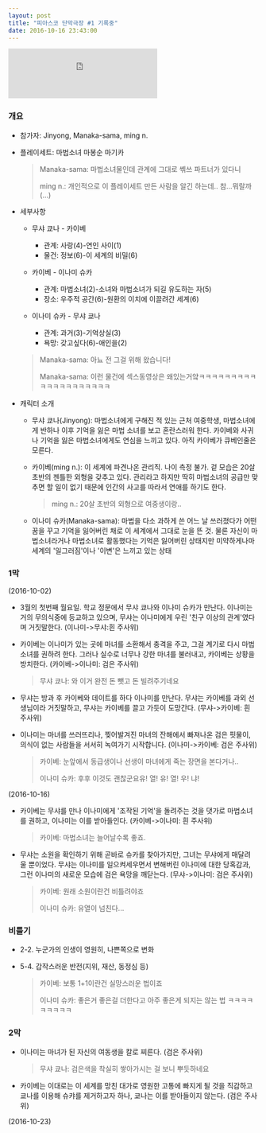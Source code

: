 ```yaml
---
layout: post
title: "피아스코 단막극장 #1 기록중"
date: 2016-10-16 23:43:00
---
```


<iframe width="300" height="100" src="https://www.youtube.com/embed/btmSuNcxiIU" frameborder="0" allowfullscreen></iframe>

### 개요

+ 참가자: Jinyong, Manaka-sama, ming n.

+ 플레이세트: 마법소녀 마봉순 마기카

  > Manaka-sama: 마법소녀물인데 관계에 그대로 쎾쓰 파트너가 있다니
  >
  > ming n.: 개인적으로 이 플레이세트 만든 사람을 알긴 하는데.. 참...뭐랄까(...)

+ 세부사항

  + 무샤 쿄나 - 카이베

    + 관계: 사랑(4)-연인 사이(1)
    + 물건: 정보(6)-이 세계의 비밀(6)

  + 카이베 - 이나미 슈카

    + 관계: 마법소녀(2)-소녀와 마법소녀가 되길 유도하는 자(5)
    + 장소: 우주적 공간(6)-원환의 이치에 이끌려간 세계(6)

  + 이나미 슈카 - 무샤 쿄나

    + 관계: 과거(3)-기억상실(3)
    + 욕망: 갖고싶다(6)-애인을(2)

  > Manaka-sama: 아뇨 전 그걸 위해 왔습니다!
  >
  > Manaka-sama: 이런 물건에 섹스동영상은 왜있는거얔ㅋㅋㅋㅋㅋㅋㅋㅋㅋㅋㅋㅋㅋㅋㅋㅋㅋㅋㅋㅋ

+ 캐릭터 소개
  + 무샤 쿄나(Jinyong): 마법소녀에게 구해진 적 있는 근처 여중학생, 마법소녀에게 반하나 이후 기억을 잃은  마법 소녀를 보고 혼란스러워 한다. 카이베와 사귀나 기억을 잃은 마법소녀에게도 연심을 느끼고 있다. 아직 카이베가 큐베인줄은 모른다.

  + 카이베(ming n.): 이 세계에 파견나온 관리직. 나이 측정 불가. 겉 모습은 20살 초반의 젠틀한 외형을 갖추고 있다. 관리라고 하지만 딱히 마법소녀의 공급만 맞추면 할 일이 없기 때문에 인간의 사고를 따라서 연애를 하기도 한다.

    > ming n.: 20살 초반의 외형으로 여중생이랑..

  + 이나미 슈카(Manaka-sama): 마법을 다소 과하게 쓴 어느 날 쓰러졌다가 어떤 꿈을 꾸고 기억을 잃어버린 채로 이 세계에서 그대로 눈을 뜬 것. 물론 자신이 마법소녀라거나 마법소녀로 활동했다는 기억은 잃어버린 상태지만 미약하게나마 세계의 '일그러짐'이나 '이변'은 느끼고 있는 상태

### 1막

(2016-10-02)

+ 3월의 첫번째 월요일. 학교 정문에서 무샤 쿄나와 이나미 슈카가 만난다. 이나미는 거의 무의식중에 등교하고 있으며, 무샤는 이나미에게 우린 '친구 이상의 관계'였다며 거짓말한다. (이나미->무샤:흰 주사위)

+ 카이베는 이나미가 있는 곳에 마녀를 소환해서 충격을 주고, 그걸 계기로 다시 마법 소녀를 권하려 한다. 그러나 실수로 너무나 강한 마녀를 불러내고, 카이베는 상황을 방치한다. (카이베->이나미: 검은 주사위)

  > 무샤 쿄나: 와 이거 완전 돈 뺏고 돈 빌려주기네요

+ 무샤는 방과 후 카이베와 데이트를 하다 이나미를 만난다. 무샤는 카이베를 과외 선생님이라 거짓말하고, 무샤는 카이베를 끌고 가듯이 도망간다. (무샤->카이베: 흰 주사위)

+ 이나미는 마녀를 쓰러뜨리나, 찢어발겨진 마녀의 잔해에서 빠져나온 검은 핏물이, 의식이 없는 사람들을 서서히 녹여가기 시작합니다. (이나미->카이베: 검은 주사위)

  > 카이베: 눈앞에서 동급생이나 선생이 마녀에게 죽는 장면을 본다거나..
  >
  > 이나미 슈카: 후후 이것도 괜찮군요유! 열! 유! 열! 우! 냐!

(2016-10-16)

+ 카이베는 무샤를 만나 이나미에게 '조작된 기억'을 돌려주는 것을 댓가로 마법소녀를 권하고, 이나미는 이를 받아들인다. (카이베->이나미: 흰 주사위)

  > 카이베: 마법소녀는 늘어날수록 좋죠.

+ 무샤는 소원을 확인하기 위해 곧바로 슈카를 찾아가지만, 그녀는 무샤에게 매달려 울 뿐이었다. 무샤는 이나미를 일으켜세우면서 변해버린 이나미에 대한 당혹감과, 그런 이나미의 새로운 모습에 검은 욕망을 깨닫는다. (무샤->이나미: 검은 주사위)

  > 카이베: 원래 소원이란건 비틀려야죠
  >
  > 이나미 슈카: 유열이 넘친다...

### 비틀기
+ 2-2. 누군가의 인생이 영원히, 나쁜쪽으로 변화

+ 5-4. 갑작스러운 반전(지위, 재산, 동정심 등)

  > 카이베: 보통 1+1이란건 실망스러운 법이죠
  >
  > 이나미 슈카: 좋은거 좋은걸 더한다고 아주 좋은게 되지는 않는 법 ㅋㅋㅋㅋㅋㅋㅋㅋㅋ

### 2막
+ 이나미는 마녀가 된 자신의 여동생을 칼로 찌른다. (검은 주사위)

  > 무샤 쿄나: 검은색을 착실히 쌓아가시는 걸 보니 뿌듯하네요

+ 카이베는 이대로는 이 세계를 망친 대가로 영원한 고통에 빠지게 될 것을 직감하고 쿄나를 이용해 슈캬를 제거하고자 하나, 쿄나는 이를 받아들이지 않는다. (검은 주사위)

(2016-10-23)
